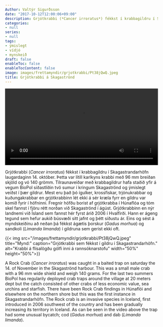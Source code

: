 ```yaml
---
Author: Valtýr Sigurðsson
date: "2017-10-12T12:00:06+09:00"
description: Grjótkrabbi (*Cancer irroratus*) fékkst í krabbagildru í Skagastrandarhöfn laugardaginn 14. október. Þetta var lítill karlkyns krabbi með 96 mm breiðan skjöld og vó 140 grömm. Tilraunaveiðar með krabbagildrur hafa staðið yfir á...
categories:
- null
series:
- null
tags:
- ýmislegt
- vídjó
- mynskeið
draft: false
enableToc: false
enableTocContent: false
image: images/frettamyndir/grjotkrabbi/Pt38jQwQ.jpeg
title: Grjótkrabbi á Skagaströnd
---
```


<video width="100%" controls>
  <source src="/images/frettamyndir/grjotkrabbi/output_Trim.mp4" type="video/mp4">
  <source src="movie.ogg" type="video/ogg">
Your browser does not support the video tag.
</video>

Grjótkrabbi (*Cancer irroratus*) fékkst í krabbagildru í Skagastrandarhöfn laugardaginn 14. október. Þetta var lítill karlkyns krabbi með 96 mm breiðan skjöld og vó 140 grömm. Tilraunaveiðar með krabbagildrur hafa staðið yfir á vegum BioPol síðastliðin tvö sumur í kringum Skagaströnd og ýmislegt veiðst í þær gildrur. Mest eru það þó ígulker, krossfiskar, trjónukrabbar og kuðungakrabbar en grjótkrabbinn lét ekki á sér kræla fyrr en gildru var komið fyrir í höfninni. Fregnir höfðu borist af grjótkrabba í Húnaflóa og tóm skel fannst í fjöru rétt norðan við Skagaströnd í ágúst. Grjótkrabbinn en nýr landnemi við Ísland sem fannst hér fyrst árið 2006 í Hvalfirði. Hann er ágeng tegund  sem hefur aukið búsvæði sitt jafnt og þétt síðustu ár. Eins og sést á myndskeiðinu að neðan þá fékkst ágætis þorskur (*Gadus morhua*) og sandkoli (*Limanda limanda*) í gildruna sem gerist ekki oft.

{{< img src="/images/frettamyndir/grjotkrabbi/Pt38jQwQ.jpeg" title="Mynd:" caption="Grjótkrabbi sem fékkst í gildru í Skagastrandarhöfn." alt="Krabbi á flísalögðu gólfi inni á rannsóknarstofu" width="50%" height="50%">}}

A Rock Crab (*Cancer irroratus*) was caught in a baited trap on saturday the 14. of November in the Skagaströnd harbour. This was a small male crab with a 96 mm wide shield and weigh 140 grams. For the last two summers BioPol has regularily deployed crab traps around the village at 20 meters dept but the catch consisted of other crabs of less economic value, sea urchins and starfish. There have been Rock Crab findings in Húnaflói and elsewhere on the northern shore but this was the first instance in Skagastrandarhöfn. The Rock crab is an invasive species in Iceland, first introduced in 2006 southwest of the country and has been gradually increasing its territory in Iceland. As can be seen in the video above the trap had some unusual bycatch; cod (*Gadus morhua*) and dab (*Limanda limanda*).